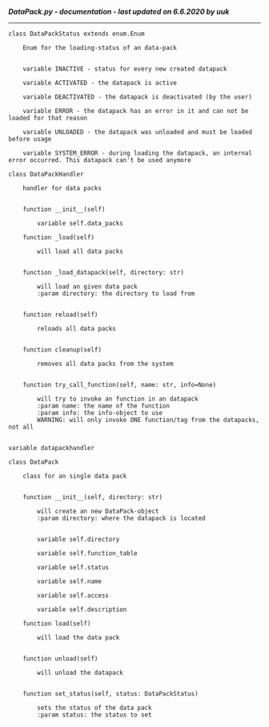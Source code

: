 ***DataPack.py - documentation - last updated on 6.6.2020 by uuk***
___

    class DataPackStatus extends enum.Enum
        
        Enum for the loading-status of an data-pack


        variable INACTIVE - status for every new created datapack

        variable ACTIVATED - the datapack is active

        variable DEACTIVATED - the datapack is deactivated (by the user)

        variable ERROR - the datapack has an error in it and can not be loaded for that reason

        variable UNLOADED - the datapack was unloaded and must be loaded before usage

        variable SYSTEM_ERROR - during loading the datapack, an internal error occurred. This datapack can't be used anymore

    class DataPackHandler
        
        handler for data packs


        function __init__(self)

            variable self.data_packs

        function _load(self)
            
            will load all data packs


        function _load_datapack(self, directory: str)
            
            will load an given data pack
            :param directory: the directory to load from


        function reload(self)
            
            reloads all data packs


        function cleanup(self)
            
            removes all data packs from the system


        function try_call_function(self, name: str, info=None)
            
            will try to invoke an function in an datapack
            :param name: the name of the function
            :param info: the info-object to use
            WARNING: will only invoke ONE function/tag from the datapacks, not all


    variable datapackhandler

    class DataPack
        
        class for an single data pack


        function __init__(self, directory: str)
            
            will create an new DataPack-object
            :param directory: where the datapack is located


            variable self.directory

            variable self.function_table

            variable self.status

            variable self.name

            variable self.access

            variable self.description

        function load(self)
            
            will load the data pack


        function unload(self)
            
            will unload the datapack


        function set_status(self, status: DataPackStatus)
            
            sets the status of the data pack
            :param status: the status to set
